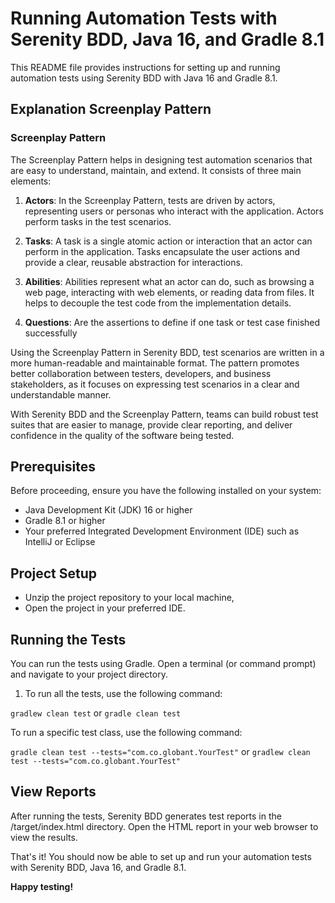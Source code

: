 # Running Automation Tests with Serenity BDD, Java 16, and Gradle 8.1

This README file provides instructions for setting up and running automation tests using Serenity BDD with Java 16 and Gradle 8.1.

## Explanation Screenplay Pattern

### Screenplay Pattern

The Screenplay Pattern helps in designing test automation scenarios that are easy to understand, maintain, and extend. It consists of three main elements:

1. **Actors**: In the Screenplay Pattern, tests are driven by actors, representing users or personas who interact with the application. Actors perform tasks in the test scenarios.

2. **Tasks**: A task is a single atomic action or interaction that an actor can perform in the application. Tasks encapsulate the user actions and provide a clear, reusable abstraction for interactions.

3. **Abilities**: Abilities represent what an actor can do, such as browsing a web page, interacting with web elements, or reading data from files. It helps to decouple the test code from the implementation details.

4. **Questions**: Are the assertions to define if one task or test case finished successfully

Using the Screenplay Pattern in Serenity BDD, test scenarios are written in a more human-readable and maintainable format. The pattern promotes better collaboration between testers, developers, and business stakeholders, as it focuses on expressing test scenarios in a clear and understandable manner.

With Serenity BDD and the Screenplay Pattern, teams can build robust test suites that are easier to manage, provide clear reporting, and deliver confidence in the quality of the software being tested.

## Prerequisites

Before proceeding, ensure you have the following installed on your system:

- Java Development Kit (JDK) 16 or higher
- Gradle 8.1 or higher
- Your preferred Integrated Development Environment (IDE) such as IntelliJ or Eclipse

## Project Setup

- Unzip the project repository to your local machine,
- Open the project in your preferred IDE.

## Running the Tests

You can run the tests using Gradle. Open a terminal (or command prompt) and navigate to your project directory.

1. To run all the tests, use the following command:

`gradlew clean test`
or 
`gradle clean test`

To run a specific test class, use the following command:

`gradle clean test --tests="com.co.globant.YourTest"`
or
`gradlew clean test --tests="com.co.globant.YourTest"`

## View Reports

After running the tests, Serenity BDD generates test reports in the /target/index.html directory. Open the HTML report in your web browser to view the results.

That's it! You should now be able to set up and run your automation tests with Serenity BDD, Java 16, and Gradle 8.1. 

**Happy testing!**

